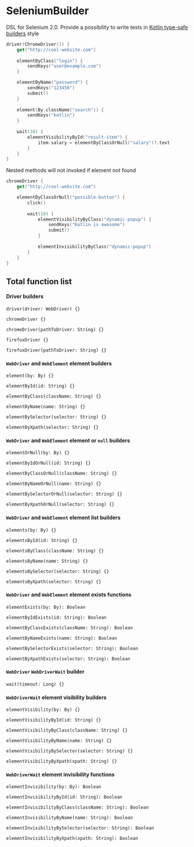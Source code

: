 # SeleniumBuilder
DSL for Selenium 2.0. Provide a possibility to write tests in [Kotlin type-safe builders](https://kotlinlang.org/docs/reference/type-safe-builders.html#a-type-safe-builder-example) style
```kotlin
driver(ChromeDriver()) { 
    get("http://cool-website.com")
    
    elementByClass("login") {
        sendKeys("user@example.com")
    }

    elementByName("password") {
        sendKeys("123456")
        submit()
    }
    
    element(By.className("search")) {
        sendKeys("kotlin")
    }
    
    wait(10) {
        elementVisibilityById("result-item") {
            item.salary = elementByClassOrNull("salary")?.text
        }
    }
}
```
Nested methods will not invoked if element not found
```kotlin
chromeDriver {
    get("http://cool-website.com")

    elementByClassOrNull("possible-button") {
        click()
        
        wait(10) {
            elementVisibilityByClass("dynamic-popup") {
                sendKeys("Kotlin is awesome")
                submit()
            }
            
            elementInvisibilityByClass("dynamic-popup") 
        }
    }
}
```
## Total function list

#### Driver builders

`driver(driver: WebDriver) {}` 

`chromeDriver {}`

`chromeDriver(pathToDriver: String) {}`

`firefoxDriver {}`

`firefoxDriver(pathToDriver: String) {}`

#### `WebDriver` and `WebElement` element builders

`element(by: By) {}`

`elementById(id: String) {}`

`elementByClass(className: String) {}`

`elementByName(name: String) {}`

`elementBySelector(selector: String) {}`

`elementByXpath(selector: String) {}`

#### `WebDriver` and `WebElement` element or `null` builders

`elementOrNull(by: By) {}`

`elementByIdOrNull(id: String) {}`

`elementByClassOrNull(className: String) {}`

`elementByNameOrNull(name: String) {}`

`elementBySelectorOrNull(selector: String) {}`

`elementByXpathOrNull(selector: String) {}`

#### `WebDriver` and `WebElement` element list builders

`elements(by: By) {}`

`elementsById(id: String) {}`

`elementsByClass(className: String) {}`

`elementsByName(name: String) {}`

`elementsBySelector(selector: String) {}`

`elementsByXpath(selector: String) {}`

#### `WebDriver` and `WebElement` element exists functions

`elementExists(by: By): Boolean`

`elementByIdExists(id: String): Boolean`

`elementByClassExists(className: String): Boolean`

`elementByNameExists(name: String): Boolean`

`elementBySelectorExists(selector: String): Boolean`

`elementByXpathExists(selector: String): Boolean`

#### `WebDriver` `WebDriverWait` builder

`wait(timeout: Long) {}`

#### `WebDriverWait` element visibility builders

`elementVisibility(by: By) {}`

`elementVisibilityById(id: String) {}`

`elementVisibilityByClass(className: String) {}`

`elementVisibilityByName(name: String) {}`

`elementVisibilityBySelector(selector: String) {}`

`elementVisibilityByXpath(xpath: String) {}`

#### `WebDriverWait` element invisibility functions

`elementInvisibility(by: By): Boolean`

`elementInvisibilityById(id: String): Boolean`

`elementInvisibilityByClass(className: String): Boolean`

`elementInvisibilityByName(name: String): Boolean`

`elementInvisibilityBySelector(selector: String): Boolean`

`elementInvisibilityByXpath(xpath: String): Boolean`

